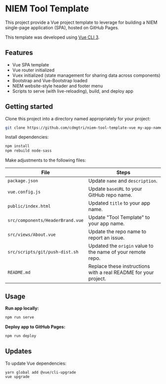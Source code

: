 
# NIEM Tool Template

This project provide a Vue project template to leverage for building a NIEM single-page application (SPA), hosted on GitHub Pages.

This template was developed using [Vue CLI 3](https://cli.vuejs.org/).

## Features

- Vue SPA template
- Vue router initialized
- Vuex initialized (state management for sharing data across components)
- Bootstrap and Vue-Bootstrap loaded
- NIEM website-style header and footer menu
- Scripts to serve (with live-reloading), build, and deploy app

## Getting started

Clone this project into a directory named appropriately for your project:

```bash
git clone https://github.com/cdmgtri/niem-tool-template-vue my-app-name
```

Install dependencies:

```bash
npm install
npm rebuild node-sass
```

Make adjustments to the following files:

| File | Steps |
| ---- | ----- |
| `package.json` | Update `name` and `description`. |
| `vue.config.js` | Update `baseURL` to your GitHub repo name. |
| `public/index.html` | Updated `title` to your app name. |
| `src/components/HeaderBrand.vue` | Update "Tool Template" to your app name. |
| `src/views/About.vue` | Update the repo name to report an issue. |
| `src/scripts/git/push-dist.sh` | Updated the `origin` value to the name of your remote repo. |
| `README.md` | Replace these instructions with a real README for your project. |

## Usage

**Run app locally:**

```bash
npm run serve
```

**Deploy app to GitHub Pages:**

```bash
npm run deploy
```

## Updates

To update Vue dependencies:

```bash
yarn global add @vue/cli-upgrade
vue upgrade
```
